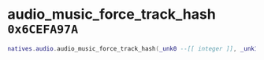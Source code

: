 # audio_music_force_track_hash `0x6CEFA97A`

```lua
natives.audio.audio_music_force_track_hash(_unk0 --[[ integer ]], _unk1 --[[ integer ]], _unk2 --[[ integer ]], _unk3 --[[ integer ]], _unk4 --[[ integer ]], _unk5 --[[ integer ]], _unk6 --[[ integer ]])
```